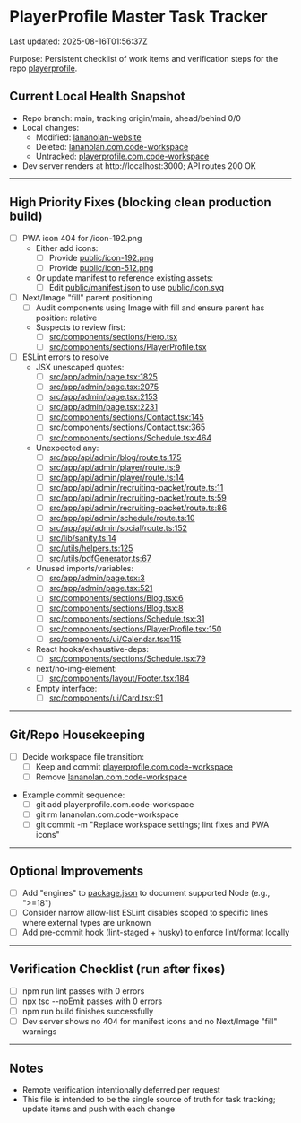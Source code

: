 # PlayerProfile Master Task Tracker

Last updated: 2025-08-16T01:56:37Z

Purpose: Persistent checklist of work items and verification steps for the repo [playerprofile](README.md).

## Current Local Health Snapshot
- Repo branch: main, tracking origin/main, ahead/behind 0/0
- Local changes:
  - Modified: [lananolan-website](lananolan-website)
  - Deleted: [lananolan.com.code-workspace](lananolan.com.code-workspace)
  - Untracked: [playerprofile.com.code-workspace](playerprofile.com.code-workspace)
- Dev server renders at http://localhost:3000; API routes 200 OK

---

## High Priority Fixes (blocking clean production build)

- [ ] PWA icon 404 for /icon-192.png
  - Either add icons:
    - [ ] Provide [public/icon-192.png](lananolan-website/public/icon-192.png)
    - [ ] Provide [public/icon-512.png](lananolan-website/public/icon-512.png)
  - Or update manifest to reference existing assets:
    - [ ] Edit [public/manifest.json](lananolan-website/public/manifest.json) to use [public/icon.svg](lananolan-website/public/icon.svg)

- [ ] Next/Image "fill" parent positioning
  - [ ] Audit components using Image with fill and ensure parent has position: relative
  - Suspects to review first:
    - [ ] [src/components/sections/Hero.tsx](lananolan-website/src/components/sections/Hero.tsx)
    - [ ] [src/components/sections/PlayerProfile.tsx](lananolan-website/src/components/sections/PlayerProfile.tsx:72)

- [ ] ESLint errors to resolve
  - JSX unescaped quotes:
    - [ ] [src/app/admin/page.tsx:1825](lananolan-website/src/app/admin/page.tsx:1825)
    - [ ] [src/app/admin/page.tsx:2075](lananolan-website/src/app/admin/page.tsx:2075)
    - [ ] [src/app/admin/page.tsx:2153](lananolan-website/src/app/admin/page.tsx:2153)
    - [ ] [src/app/admin/page.tsx:2231](lananolan-website/src/app/admin/page.tsx:2231)
    - [ ] [src/components/sections/Contact.tsx:145](lananolan-website/src/components/sections/Contact.tsx:145)
    - [ ] [src/components/sections/Contact.tsx:365](lananolan-website/src/components/sections/Contact.tsx:365)
    - [ ] [src/components/sections/Schedule.tsx:464](lananolan-website/src/components/sections/Schedule.tsx:464)
  - Unexpected any:
    - [ ] [src/app/api/admin/blog/route.ts:175](lananolan-website/src/app/api/admin/blog/route.ts:175)
    - [ ] [src/app/api/admin/player/route.ts:9](lananolan-website/src/app/api/admin/player/route.ts:9)
    - [ ] [src/app/api/admin/player/route.ts:14](lananolan-website/src/app/api/admin/player/route.ts:14)
    - [ ] [src/app/api/admin/recruiting-packet/route.ts:11](lananolan-website/src/app/api/admin/recruiting-packet/route.ts:11)
    - [ ] [src/app/api/admin/recruiting-packet/route.ts:59](lananolan-website/src/app/api/admin/recruiting-packet/route.ts:59)
    - [ ] [src/app/api/admin/recruiting-packet/route.ts:86](lananolan-website/src/app/api/admin/recruiting-packet/route.ts:86)
    - [ ] [src/app/api/admin/schedule/route.ts:10](lananolan-website/src/app/api/admin/schedule/route.ts:10)
    - [ ] [src/app/api/admin/social/route.ts:152](lananolan-website/src/app/api/admin/social/route.ts:152)
    - [ ] [src/lib/sanity.ts:14](lananolan-website/src/lib/sanity.ts:14)
    - [ ] [src/utils/helpers.ts:125](lananolan-website/src/utils/helpers.ts:125)
    - [ ] [src/utils/pdfGenerator.ts:67](lananolan-website/src/utils/pdfGenerator.ts:67)
  - Unused imports/variables:
    - [ ] [src/app/admin/page.tsx:3](lananolan-website/src/app/admin/page.tsx:3)
    - [ ] [src/app/admin/page.tsx:521](lananolan-website/src/app/admin/page.tsx:521)
    - [ ] [src/components/sections/Blog.tsx:6](lananolan-website/src/components/sections/Blog.tsx:6)
    - [ ] [src/components/sections/Blog.tsx:8](lananolan-website/src/components/sections/Blog.tsx:8)
    - [ ] [src/components/sections/Schedule.tsx:31](lananolan-website/src/components/sections/Schedule.tsx:31)
    - [ ] [src/components/sections/PlayerProfile.tsx:150](lananolan-website/src/components/sections/PlayerProfile.tsx:150)
    - [ ] [src/components/ui/Calendar.tsx:115](lananolan-website/src/components/ui/Calendar.tsx:115)
  - React hooks/exhaustive-deps:
    - [ ] [src/components/sections/Schedule.tsx:79](lananolan-website/src/components/sections/Schedule.tsx:79)
  - next/no-img-element:
    - [ ] [src/components/layout/Footer.tsx:184](lananolan-website/src/components/layout/Footer.tsx:184)
  - Empty interface:
    - [ ] [src/components/ui/Card.tsx:91](lananolan-website/src/components/ui/Card.tsx:91)

---

## Git/Repo Housekeeping
- [ ] Decide workspace file transition:
  - [ ] Keep and commit [playerprofile.com.code-workspace](playerprofile.com.code-workspace)
  - [ ] Remove [lananolan.com.code-workspace](lananolan.com.code-workspace)
- Example commit sequence:
  - [ ] git add playerprofile.com.code-workspace
  - [ ] git rm lananolan.com.code-workspace
  - [ ] git commit -m "Replace workspace settings; lint fixes and PWA icons"

---

## Optional Improvements
- [ ] Add "engines" to [package.json](lananolan-website/package.json) to document supported Node (e.g., ">=18")
- [ ] Consider narrow allow-list ESLint disables scoped to specific lines where external types are unknown
- [ ] Add pre-commit hook (lint-staged + husky) to enforce lint/format locally

---

## Verification Checklist (run after fixes)
- [ ] npm run lint passes with 0 errors
- [ ] npx tsc --noEmit passes with 0 errors
- [ ] npm run build finishes successfully
- [ ] Dev server shows no 404 for manifest icons and no Next/Image "fill" warnings

---

## Notes
- Remote verification intentionally deferred per request
- This file is intended to be the single source of truth for task tracking; update items and push with each change